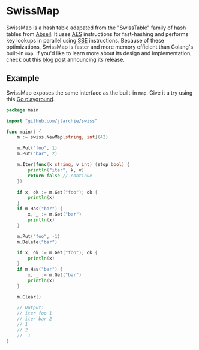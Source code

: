 # SwissMap

SwissMap is a hash table adapated from the "SwissTable" family of hash tables from [Abseil](https://abseil.io/blog/20180927-swisstables). It uses [AES](https://github.com/dolthub/maphash) instructions for fast-hashing and performs key lookups in parallel using [SSE](https://en.wikipedia.org/wiki/Streaming_SIMD_Extensions) instructions. Because of these optimizations, SwissMap is faster and more memory efficient than Golang's built-in `map`. If you'd like to learn more about its design and implementation, check out this [blog post](https://www.dolthub.com/blog/2023-03-28-swiss-map/) announcing its release.


## Example

SwissMap exposes the same interface as the built-in `map`. Give it a try using this [Go playground](https://go.dev/play/p/JPDC5WhYN7g).

```go
package main

import "github.com/jtarchie/swiss"

func main() {
	m := swiss.NewMap[string, int](42)

	m.Put("foo", 1)
	m.Put("bar", 2)

	m.Iter(func(k string, v int) (stop bool) {
		println("iter", k, v)
		return false // continue
	})

	if x, ok := m.Get("foo"); ok {
		println(x)
	}
	if m.Has("bar") {
		x, _ := m.Get("bar")
		println(x)
	}

	m.Put("foo", -1)
	m.Delete("bar")

	if x, ok := m.Get("foo"); ok {
		println(x)
	}
	if m.Has("bar") {
		x, _ := m.Get("bar")
		println(x)
	}

	m.Clear()

	// Output:
	// iter foo 1
	// iter bar 2
	// 1
	// 2
	// -1
}
```
